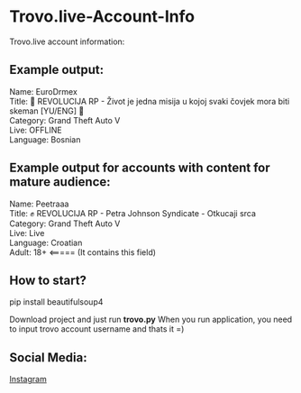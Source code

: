 # Trovo.live-Account-Info
Trovo.live account information:


Example output: 
------------------------
Name: EuroDrmex <br />
Title: 🗽 REVOLUCIJA RP - Život je jedna misija u kojoj svaki čovjek mora biti skeman [YU/ENG] 🗽<br />
Category: Grand Theft Auto V<br />
Live: OFFLINE<br />
Language: Bosnian<br />


Example output for accounts with content for mature audience: 
------------------------
Name: Peetraaa <br />
Title: ✊ REVOLUCIJA RP - Petra Johnson Syndicate - Otkucaji srca <br />
Category: Grand Theft Auto V <br />
Live: Live <br />
Language: Croatian <br />
Adult: 18+   <===== (It contains this field)<br />


How to start?
------------------------
pip install beautifulsoup4<br />

Download project and just run **trovo.py**
When you run application, you need to input trovo account username
and thats it =)

Social Media:
------------------------
[Instagram](https://www.instagram.com/seekii__)
